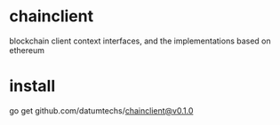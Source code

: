 # chainclient
blockchain client context interfaces, and the implementations based on ethereum


# install

go get github.com/datumtechs/chainclient@v0.1.0
